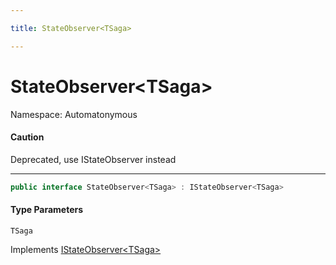 ```yaml
---

title: StateObserver<TSaga>

---
```


# StateObserver\<TSaga\>

Namespace: Automatonymous

#### Caution

Deprecated, use IStateObserver instead

---

```csharp
public interface StateObserver<TSaga> : IStateObserver<TSaga>
```

#### Type Parameters

`TSaga`<br/>

Implements [IStateObserver\<TSaga\>](../../masstransit-abstractions/masstransit/istateobserver-1)
